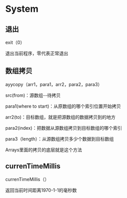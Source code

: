 # System

## 退出

exit（0）

退出当前程序，零代表正常退出

## 数组拷贝

ayycopy（arr1，para1，arr2，para2，para3）

src(from)：源数组--待拷贝

para1(where to start)：从原数组的哪个索引位置开始拷贝

arr2(to)：目标数组，就是把源数组的数据拷贝到的地方

para2(index)：把数据从源数组拷贝到目标数组的哪个索引

para3（length）：从源数组拷贝多少个数据到目标数组

Arrays里面的拷贝的底层就是这个方法

## currenTimeMillis

currenTimeMillis（）

返回当前时间距离1970-1-1的毫秒数


